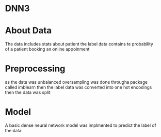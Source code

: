 # DNN3

# About Data
The data includes stats about patient 
the label data contains te probability of a patient booking an online appoinment 

# Preprocessing
as the data was unbalanced oversampling was done througha package called imblearn
then the label data was converted into one hot encodings
then the data was split

# Model
A basic dense neural network model was implmented to predict the label of the data 
